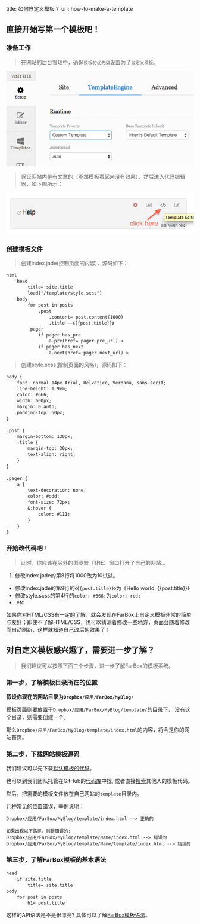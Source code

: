 title: 如何自定义模板？
url: how-to-make-a-template

## 直接开始写第一个模板吧！

### 准备工作

> 在网站的后台管理中，确保`模板的优先级`设置为了`自定义模板`。

![Image Title](/_image/2014-06-10/template-priority.png)

> 保证网站内是有文章的（不然模板看起来没有效果），然后进入代码编辑器，如下图所示：

![Image Title](/_image/2014-06-07/code-editor.png)

### 创建模板文件

> 创建index.jade(控制页面的内容)，源码如下：
```jade:n
html
    head
        title= site.title
        load("/template/style.scss")
    body
        for post in posts
            .post
                .content= post.content(1000)
                .title ——《{{post.title}}》
        .pager
            if pager.has_pre
                a.pre(href= pager.pre_url) <
            if pager.has_next
                a.next(href= pager.next_url) >

```

> 创建style.scss(控制页面的风格)，源码如下：
```scss:n
body {
    font: normal 14px Arial, Helvetice, Verdana, sans-serif;
    line-height: 1.9em;
    color: #666;
    width: 600px;
    margin: 0 auto;
    padding-top: 50px;
}

.post {
    margin-bottom: 130px;
    .title {
        margin-top: 30px;
        text-align: right;
    }
}

.pager {
    a {
        text-decoration: none;
        color: #ddd;
        font-size: 72px;
        &:hover {
            color: #111;
        }
    }
}
```

### 开始改代码吧！

> 此时，你应该在另外的浏览器（非IE）窗口打开了自己的网站...

1. 修改index.jade的第8行将1000改为10试试。
- 修改index.jade的第9行的`《{{post.title}}》`为《Hello world. {{post.title}}》
- 修改style.scss的第4行的`color: #666;`为`color: red;`
- .etc

如果你对HTML/CSS有一定的了解，就会发现在FarBox上自定义模板非常的简单与友好；即使不了解HTML/CSS，也可以猜测着修改一些地方，页面会随着修改而自动刷新，这样就知道自己改后的效果了！


## 对自定义模板感兴趣了，需要进一步了解？

> 我们建议可以按照下面三个步骤，进一步了解FarBox的模板系统。

### 第一步，了解模板目录所在的位置

**假设你现在的网站目录为`Dropbox/应用/FarBox/MyBlog/`**

模板页面则要放置于`Dropbox/应用/FarBox/MyBlog/template/`的目录下， 没有这个目录，则需要创建一个。

那么`Dropbox/应用/FarBox/MyBlog/template/index.html`的内容，将会是你的网站首页。


### 第二步，下载网站模板源码

我们建议可以先下载[默认模板的代码](https://github.com/BuildFarBox/default-template)。

也可以到我们团队托管在GitHub的[代码库](https://github.com/BuildFarBox/)中找, 或者直接[搜索](https://github.com/search?o=desc&q=farbox&ref=cmdform&s=updated&type=Repositories)其他人的模板代码。

然后，把需要的模板文件放在自己网站的`template`目录内。

几种常见的位置错误，举例说明：
```
Dropbox/应用/FarBox/MyBlog/template/index.html --> 正确的

如果出现以下路径，则是错误的:
Dropbox/应用/FarBox/MyBlog/template/Name/index.html --> 错误的
Dropbox/应用/FarBox/MyBlog/template/Name/template/index.html --> 错误的
```


### 第三步，了解FarBox模板的基本语法

```jade
head
	if site.title
		title= site.title
body
	for post in posts
		h1= post.title
```

这样的API语法是不是很漂亮? 具体可以了解[FarBox模板语法](http://doc.farbox.com/read/template-syntax)。



